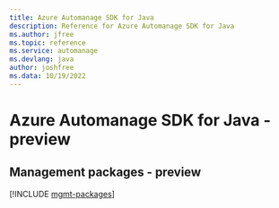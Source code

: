 ```yaml
---
title: Azure Automanage SDK for Java
description: Reference for Azure Automanage SDK for Java
ms.author: jfree
ms.topic: reference
ms.service: automanage
ms.devlang: java
author: joshfree
ms.data: 10/19/2022
---
```

# Azure Automanage SDK for Java - preview

## Management packages - preview
[!INCLUDE [mgmt-packages](automanage-mgmt-index.md)]